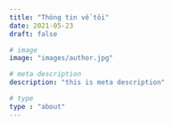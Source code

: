 ```yaml
---
title: "Thông tin về tôi"
date: 2021-05-23
draft: false

# image
image: "images/author.jpg"

# meta description
description: "this is meta description"

# type
type : "about"
---
```

